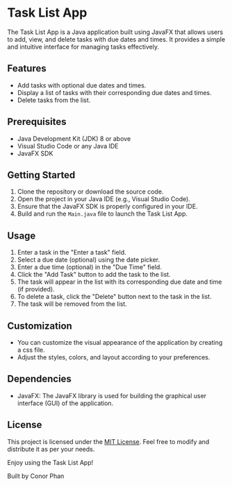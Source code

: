 # Task List App

The Task List App is a Java application built using JavaFX that allows users to add, view, and delete tasks with due dates and times. It provides a simple and intuitive interface for managing tasks effectively.

## Features

- Add tasks with optional due dates and times.
- Display a list of tasks with their corresponding due dates and times.
- Delete tasks from the list.

## Prerequisites

- Java Development Kit (JDK) 8 or above
- Visual Studio Code or any Java IDE
- JavaFX SDK

## Getting Started

1. Clone the repository or download the source code.
2. Open the project in your Java IDE (e.g., Visual Studio Code).
3. Ensure that the JavaFX SDK is properly configured in your IDE.
5. Build and run the `Main.java` file to launch the Task List App.

## Usage

1. Enter a task in the "Enter a task" field.
2. Select a due date (optional) using the date picker.
3. Enter a due time (optional) in the "Due Time" field.
4. Click the "Add Task" button to add the task to the list.
5. The task will appear in the list with its corresponding due date and time (if provided).
6. To delete a task, click the "Delete" button next to the task in the list.
7. The task will be removed from the list.

## Customization

- You can customize the visual appearance of the application by creating a css file.
- Adjust the styles, colors, and layout according to your preferences.

## Dependencies

- JavaFX: The JavaFX library is used for building the graphical user interface (GUI) of the application.

## License

This project is licensed under the [MIT License](LICENSE). Feel free to modify and distribute it as per your needs.

Enjoy using the Task List App!

Built by Conor Phan

